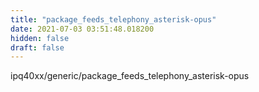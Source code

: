 ```yaml
---
title: "package_feeds_telephony_asterisk-opus"
date: 2021-07-03 03:51:48.018200
hidden: false
draft: false
---
```


ipq40xx/generic/package_feeds_telephony_asterisk-opus

